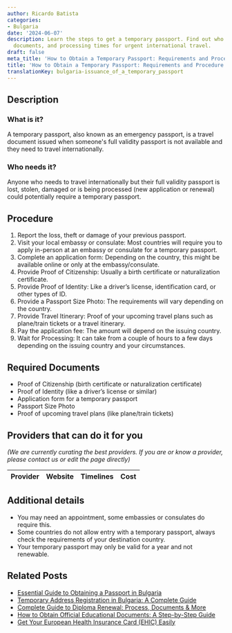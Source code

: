 ```yaml
---
author: Ricardo Batista
categories:
- Bulgaria
date: '2024-06-07'
description: Learn the steps to get a temporary passport. Find out who needs it, required
  documents, and processing times for urgent international travel.
draft: false
meta_title: 'How to Obtain a Temporary Passport: Requirements and Procedure'
title: 'How to Obtain a Temporary Passport: Requirements and Procedure'
translationKey: bulgaria-issuance_of_a_temporary_passport
---
```


## Description
### What is it?
A temporary passport, also known as an emergency passport, is a travel document issued when someone's full validity passport is not available and they need to travel internationally.

### Who needs it?
Anyone who needs to travel internationally but their full validity passport is lost, stolen, damaged or is being processed (new application or renewal) could potentially require a temporary passport.

## Procedure
1. Report the loss, theft or damage of your previous passport.
2. Visit your local embassy or consulate: Most countries will require you to apply in-person at an embassy or consulate for a temporary passport.
3. Complete an application form: Depending on the country, this might be available online or only at the embassy/consulate.
4. Provide Proof of Citizenship: Usually a birth certificate or naturalization certificate.
5. Provide Proof of Identity: Like a driver’s license, identification card, or other types of ID.
6. Provide a Passport Size Photo: The requirements will vary depending on the country.
7. Provide Travel Itinerary: Proof of your upcoming travel plans such as plane/train tickets or a travel itinerary.
8. Pay the application fee: The amount will depend on the issuing country.
9. Wait for Processing: It can take from a couple of hours to a few days depending on the issuing country and your circumstances.

## Required Documents
- Proof of Citizenship (birth certificate or naturalization certificate)
- Proof of Identity (like a driver’s license or similar)
- Application form for a temporary passport
- Passport Size Photo
- Proof of upcoming travel plans (like plane/train tickets)

## Providers that can do it for you

_(We are currently curating the best providers. If you are or know a provider, please contact us or edit the page directly)_

| Provider        |     Website     |     Timelines    |       Cost      |
| --------------- | --------------- |  :-------------: | :-------------: |

## Additional details
- You may need an appointment, some embassies or consulates do require this.
- Some countries do not allow entry with a temporary passport, always check the requirements of your destination country.
- Your temporary passport may only be valid for a year and not renewable.



## Related Posts

- [Essential Guide to Obtaining a Passport in Bulgaria](https://tramitit.com/guides/bulgaria/issuance_of_a_passport/)
- [Temporary Address Registration in Bulgaria: A Complete Guide](https://tramitit.com/guides/bulgaria/temporary_address_registration/)
- [Complete Guide to Diploma Renewal: Process, Documents & More](https://tramitit.com/guides/bulgaria/diploma_renewal/)
- [How to Obtain Official Educational Documents: A Step-by-Step Guide](https://tramitit.com/guides/bulgaria/issuance_of_an_educational_document/)
- [Get Your European Health Insurance Card (EHIC) Easily](https://tramitit.com/guides/bulgaria/issuance_of_a_european_health_insurance_card/)